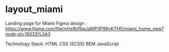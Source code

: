 # layout_miami

Landing page for Miami
Figma design : https://www.figma.com/file/nHz8bflIwJaWP3P99vKTH5/miami_home_new?node-id=16033%3A3


Technology Stack:
HTML
CSS (SCSS)
BEM
JavaScript
